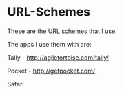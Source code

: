URL-Schemes
===========
These are the URL schemes that I use.

The apps I use them with are:

Tally - http://agiletortoise.com/tally/

Pocket - http://getpocket.com/

Safari

